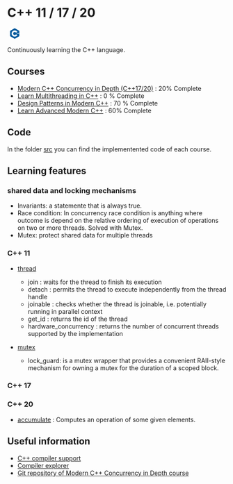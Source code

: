 # C++ 11 / 17 / 20

<a href="https://isocpp.org"><img src="https://raw.githubusercontent.com/cguz/cguz/main/assets/cplusplus.svg" alt="C++" title="C++" height="24px" hspace="5px" /></a>

Continuously learning the C++ language. 

## Courses

* [Modern C++ Concurrency in Depth (C++17/20)](https://www.udemy.com/course/modern-cpp-concurrency-in-depth/) : 20% Complete
* [Learn Multithreading in C++](https://www.udemy.com/course/cplusplus-multithreading) : 0 % Complete
* [Design Patterns in Modern C++](https://www.udemy.com/course/patterns-cplusplus/) : 70 % Complete
* [Learn Advanced Modern C++](https://www.udemy.com/course/learn-intermediate-modern-c/) : 60% Complete

## Code

In the folder [src](https://github.com/cguz/cplusplus/src/) you can find the implementented code of each course.

## Learning features

### shared data and locking mechanisms

- Invariants: a statemente that is always true.
- Race condition: In concurrency race condition is anything where outcome is depend on the relative ordering of execution of operations on two or more threads. Solved with Mutex.
- Mutex: protect shared data for multiple threads

### C++ 11

- [thread](https://en.cppreference.com/w/cpp/thread/thread)

	- join : waits for the thread to finish its execution
	- detach : permits the thread to execute independently from the thread handle
	- joinable : checks whether the thread is joinable, i.e. potentially running in parallel context
	- get_id : returns the id of the thread 
	- hardware_concurrency : returns the number of concurrent threads supported by the implementation

- [mutex](https://en.cppreference.com/w/cpp/thread/mutex)

	- lock_guard: is a mutex wrapper that provides a convenient RAII-style mechanism for owning a mutex for the duration of a scoped block.

### C++ 17 

### C++ 20

- [accumulate](https://en.cppreference.com/w/cpp/algorithm/accumulate) : Computes an operation of some given elements.


## Useful information

* [C++ compiler support](https://en.cppreference.com/w/cpp/compiler_support)
* [Compiler explorer](https://godbolt.org/)
* [Git repository of Modern C++ Concurrency in Depth course](https://github.com/kasunindikaliyanage/cpp_concurrency_masterclass)

